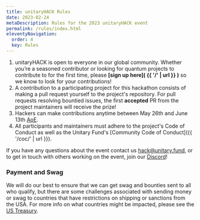 ```yaml
---
title: unitaryHACK Rules
date: 2023-02-24
metaDescription: Rules for the 2023 unitaryHACK event
permalink: /rules/index.html
eleventyNavigation:
  order: 4
  key: Rules
---
```


1. unitaryHACK is open to everyone in our global community. Whether you’re a seasoned contributor or looking for quantum projects to contribute to for the first time, please **[sign up here]( {{ '/' | url }} )** so we know to look for your contributions!
2. A contribution to a participating project for this hackathon consists of making a pull request yourself to the project's repository. For pull requests resolving bountied issues, the first **accepted** PR from the project maintainers will receive the prize!
3. Hackers can make contributions anytime between May 26th and June 13th [AoE](https://time.is/Anywhere_on_Earth).
4. All participants and maintainers must adhere to the project's Code of Conduct as well as the Unitary Fund's [Community Code of Conduct]({{ '/coc/' | url }}).

If you have any questions about the event contact us [hack@unitary.fund](mailto:hack@unitary.fund), or to get in touch with others working on the event, join our [Discord](http://discord.unitary.fund)!

### Payment and Swag

We will do our best to ensure that we can get swag and bounties sent to all who qualify, but there are some challenges associated with sending money or swag to countries that have restrictions on shipping or sanctions from the USA. For more info on what countries might be impacted, please see the [US Treasury](https://home.treasury.gov/policy-issues/financial-sanctions/sanctions-programs-and-country-information).
